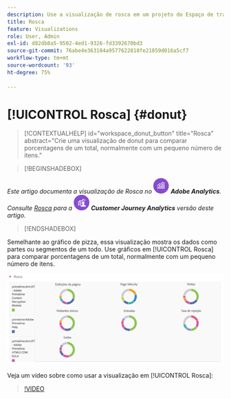 ```yaml
---
description: Use a visualização de rosca em um projeto do Espaço de trabalho.
title: Rosca
feature: Visualizations
role: User, Admin
exl-id: d82db8a5-9502-4ed1-9326-fd3392670bd3
source-git-commit: 76abe4e363184a9577622818fe21859d016a5cf7
workflow-type: tm+mt
source-wordcount: '93'
ht-degree: 75%

---
```


# [!UICONTROL Rosca] {#donut}

<!-- markdownlint-disable MD034 -->

>[!CONTEXTUALHELP]
>id="workspace_donut_button"
>title="Rosca"
>abstract="Crie uma visualização de donut para comparar porcentagens de um total, normalmente com um pequeno número de itens."

<!-- markdownlint-enable MD034 -->


>[!BEGINSHADEBOX]

_Este artigo documenta a visualização de Rosca no_ ![AdobeAnalytics](/help/assets/icons/AdobeAnalytics.svg) _**Adobe Analytics**._<br/>_Consulte [Rosca](https://experienceleague.adobe.com/en/docs/analytics-platform/using/cja-workspace/visualizations/donut) para a_ ![CustomerJourneyAnalytics](/help/assets/icons/CustomerJourneyAnalytics.svg) _**Customer Journey Analytics** versão deste artigo._

>[!ENDSHADEBOX]

Semelhante ao gráfico de pizza, essa visualização mostra os dados como partes ou segmentos de um todo. Use gráficos em [!UICONTROL Rosca] para comparar porcentagens de um total, normalmente com um pequeno número de itens.

![](assets/donut.png)

Veja um vídeo sobre como usar a visualização em [!UICONTROL Rosca]:

>[!VIDEO](https://video.tv.adobe.com/v/334309/?quality=12)
